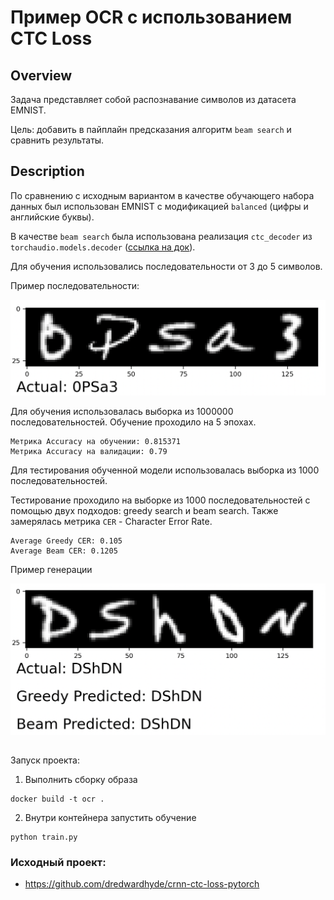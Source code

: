 # Пример OCR с использованием CTC Loss

## Overview

Задача представляет собой распознавание символов из датасета EMNIST.

Цель: добавить в пайплайн предсказания алгоритм `beam search` и сравнить результаты.

## Description

По сравнению с исходным вариантом в качестве обучающего набора данных был использован EMNIST с модификацией `balanced` (цифры и английские буквы).

В качестве `beam search` была использована реализация `ctc_decoder` из `torchaudio.models.decoder` ([ссылка на док](https://pytorch.org/audio/main/generated/torchaudio.models.decoder.ctc_decoder.html#torchaudio.models.decoder.ctc_decoder)).

Для обучения использовались последовательности от 3 до 5 символов.

Пример последовательности:

![example](docs/example.png)

Для обучения использовалась выборка из 1000000 последовательностей. Обучение проходило на 5 эпохах. 

```
Метрика Accuracy на обучении: 0.815371
Метрика Accuracy на валидации: 0.79
```

Для тестирования обученной модели использовалась выборка из 1000 последовательностей.

Тестирование проходило на выборке из 1000 последовательностей с помощью двух подходов: greedy search и beam search. Также замерялась метрика `CER` - Character Error Rate.

```
Average Greedy CER: 0.105
Average Beam CER: 0.1205
```

Пример генерации

![test_example](docs/test_example.png)


##

Запуск проекта:
1. Выполнить сборку образа
```
docker build -t ocr .
```
2. Внутри контейнера запустить обучение
```
python train.py
```

### Исходный проект:
* https://github.com/dredwardhyde/crnn-ctc-loss-pytorch
